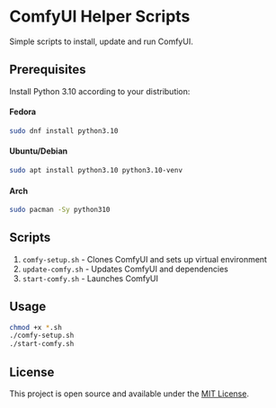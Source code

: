 # ComfyUI Helper Scripts
Simple scripts to install, update and run ComfyUI.

## Prerequisites
Install Python 3.10 according to your distribution:

#### Fedora
```bash
sudo dnf install python3.10
```

#### Ubuntu/Debian
```bash
sudo apt install python3.10 python3.10-venv
```

#### Arch
```bash
sudo pacman -Sy python310
```

## Scripts
1. `comfy-setup.sh` - Clones ComfyUI and sets up virtual environment
2. `update-comfy.sh` - Updates ComfyUI and dependencies 
3. `start-comfy.sh` - Launches ComfyUI

## Usage
```bash
chmod +x *.sh
./comfy-setup.sh
./start-comfy.sh
```

## License
This project is open source and available under the [MIT License](LICENSE).